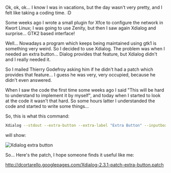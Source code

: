 Ok, ok, ok... I know I was in vacations, but the day wasn't very pretty, and I felt like taking a coding time. :D

Some weeks ago I wrote a small plugin for Xfce to configure the network in Kwort Linux; I was going to use Zenity, but then I saw again Xdialog and surprise... GTK2 based interface!

Well... Nowadays a program which keeps being maintained using gtk1 is something very weird. So I decided to use Xdialog. The problem was when I needed an extra button... Dialog provides that feature, but Xdialog didn't and I really needed it.

So I mailed Thierry Godefroy asking him if he didn't had a patch which provides that feature... I guess he was very, very occupied, because he didn't even answered.

When I saw the code the first time some weeks ago I said "This will be hard to understand to implement it by myself", and today when I started to look at the code it wasn't that hard. So some hours latter I understanded the code and started to write some things...

So, this is what this command:

```bash
Xdialog --stdout --extra-button --extra-label "Extra Button" --inputbox "Type your input. Hit Extra Button to get 3 as return value" 0 0
```

will show:

![Xdialog extra button](http://photos1.blogger.com/blogger2/288/3652/400/xdialog-button-extra-patch.png)

So... Here's the patch, I hope someone finds it useful like me:

<http://dcortarello.googlepages.com/Xdialog-2.3.1-patch-extra-button.patch>
